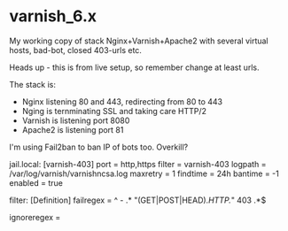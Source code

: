# varnish_6.x
My working copy of stack Nginx+Varnish+Apache2 with several virtual hosts, bad-bot, closed 403-urls etc.

Heads up - this is from live setup, so remember change at least urls.

The stack is:
- Nginx listening 80 and 443, redirecting from 80 to 443
- Nging is ternminating SSL and taking care HTTP/2
- Varnish is listening port 8080
- Apache2 is listening port 81

I'm using Fail2ban to ban IP of bots too. Overkill?

jail.local:
[varnish-403]
port = http,https
filter = varnish-403
logpath  = /var/log/varnish/varnishncsa.log
maxretry = 1
findtime = 24h
bantime = -1
enabled = true

filter:
[Definition]
failregex = ^<HOST> - .* "(GET|POST|HEAD).*HTTP.*" 403 .*$

ignoreregex =
